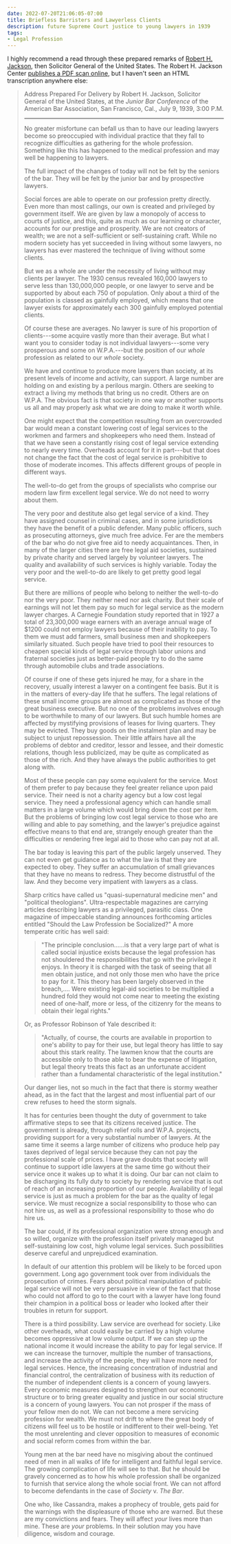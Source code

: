 ```yaml
---
date: 2022-07-20T21:06:05-07:00
title: Briefless Barristers and Lawyerless Clients
description: future Supreme Court justice to young lawyers in 1939
tags:
- Legal Profession
---
```


I highly recommend a read through these prepared remarks of [Robert H. Jackson](https://en.wikipedia.org/wiki/Robert_H._Jackson), then Solicitor General of the United States.  The Robert H. Jackson Center [publishes a PDF scan online](https://www.roberthjackson.org/speech-and-writing/briefless-barristers-and-lawyerless-clients/), but I haven't seen an HTML transcription anywhere else:

> Address Prepared For Delivery by Robert H. Jackson, Solicitor General of the United States, at the _Junior Bar Conference_ of the American Bar Association, San Francisco, Cal., July 9, 1939, 3:00 P.M.
>
> ---
>
> No greater misfortune can befall us than to have our leading lawyers become so preoccupied with individual practice that they fall to recognize difficulties as gathering for the whole profession.  Something like this has happened to the medical profession and may well be happening to lawyers.
>
> The full impact of the changes of today will not be felt by the seniors of the bar.  They will be felt by the junior bar and by prospective lawyers.
>
> Social forces are able to operate on our profession pretty directly.  Even more than most callings, our own is created and privileged by government itself.  We are given by law a monopoly of access to courts of justice, and this, quite as much as our learning or character, accounts for our prestige and prosperity.  We are not creators of wealth;  we are not a self-sufficient or self-sustaining craft.  While no modern society has yet succeeded in living without some lawyers, no lawyers has ever mastered the technique of living without some clients.
>
> But we as a whole are under the necessity of living without may clients per lawyer.  The 1930 census revealed 160,000 lawyers to serve less than 130,000,000 people, or one lawyer to serve and be supported by about each 750 of population.  Only about a third of the population is classed as gainfully employed, which means that one lawyer exists for approximately each 300 gainfully employed potential clients.
>
> Of course these are averages.  No lawyer is sure of his proportion of clients---some acquire vastly more than their average.  But what I want you to consider today is not individual lawyers---some very prosperous and some on W.P.A.---but the position of our _whole_ profession as related to our _whole_ society.
>
> We have and continue to produce more lawyers than society, at its present levels of income and activity, can support.  A large number are holding on and existing by a perilous margin.  Others are seeking to extract a living my methods that bring us no credit.  Others are on W.P.A.  The obvious fact is that society in one way or another supports us all and may properly ask what we are doing to make it worth while.
>
> One might expect that the competition resulting from an overcrowded bar would mean a constant lowering cost of legal services to the workmen and farmers and shopkeepers who need them.  Instead of that we have seen a constantly rising cost of legal service extending to nearly every time.  Overheads account for it in part---but that does not change the fact that the cost of legal service is prohibitive to those of moderate incomes.  This affects different groups of people in different ways.
>
> The well-to-do get from the groups of specialists who comprise our modern law firm excellent legal service.  We do not need to worry about them.
>
> The very poor and destitute also get legal service of a kind.  They have assigned counsel in criminal cases, and in some jurisdictions they have the benefit of a public defender.  Many public officers, such as prosecuting attorneys, give much free advice.  Fer are the members of the bar who do not give free aid to needy acquaintances.  Then, in many of the larger cities there are free legal aid societies, sustained by private charity and served largely by volunteer lawyers.  The quality and availability of such services is highly variable.  Today the very poor and the well-to-do are likely to get pretty good legal service.
>
> But there are millions of people who belong to neither the well-to-do nor the very poor.  They neither need nor ask charity.  But their scale of earnings will not let them pay so much for legal service as the modern lawyer charges.  A Carnegie Foundation study reported that in 1927 a total of 23,300,000 wage earners with an average annual wage of $1200 could not employ lawyers because of their inability to pay.  To them we must add farmers, small business men and shopkeepers similarly situated.  Such people have tried to pool their resources to cheapen special kinds of legal service through labor unions and fraternal societies just as better-paid people try to do the same through automobile clubs and trade associations.
>
> Of course if one of these gets injured he may, for a share in the recovery, usually interest a lawyer on a contingent fee basis.  But it is in the matters of every-day life that he suffers.  The legal relations of these small income groups are almost as complicated as those of the great business executive.  But no one of the problems involves enough to be worthwhile to many of our lawyers.  But such humble homes are affected by mystifying provisions of leases for living quarters.  They may be evicted.  They buy goods on the instalment plan and may be subject to unjust repossession.  Their little affairs have all the problems of debtor and creditor, lessor and lessee, and their domestic relations, though less publicized, may be quite as complicated as those of the rich.  And they have always the public authorities to get along with.
>
> Most of these people can pay some equivalent for the service.  Most of them prefer to pay because they feel greater reliance upon paid service.  Their need is not a charity agency but a low cost legal service.  They need a professional agency which can handle small matters in a large volume which would bring down the cost per item.  But the problems of bringing low cost legal service to those who are willing and able to pay something, and the lawyer's prejudice against effective means to that end are, strangely enough greater than the difficulties or rendering free legal aid to those who can pay not at all.
>
> The bar today is leaving this part of the public largely unserved.  They can not even get guidance as to what the law is that they are expected to obey.  They suffer an accumulation of small grievances that they have no means to redress.  They become distrustful of the law.  And they become very impatient with lawyers as a class.
>
> Sharp critics have called us "quasi-supernatural medicine men" and "political theologians".  Ultra-respectable magazines are carrying articles describing lawyers as a privileged, parasitic class.  One magazine of impeccable standing announces forthcoming articles entitled "Should the Law Profession be Socialized?"  A more temperate critic has well said:
>
> > "The principle conclusion......is that a very large part of what is called social injustice exists because the legal profession has not shouldered the responsibilities that go with the privilege it enjoys.  In theory it is charged with the task of seeing that all men obtain justice, and not only those men who have the price to pay for it.  This theory has been largely observed in the breach,....  Were existing legal-aid societies to be multiplied a hundred fold they would not come near to meeting the existing need of one-half, more or less, of the citizenry for the means to obtain their legal rights."
>
> Or, as Professor Robinson of Yale described it:
>
> > "Actually, of course, the courts are available in proportion to one's ability to pay for their use, but legal theory has little to say about this stark reality.  The lawmen know that the courts are accessible only to those able to bear the expense of litigation, but legal theory treats this fact as an unfortunate accident rather than a fundamental characteristic of the legal institution."
>
> Our danger lies, not so much in the fact that there is stormy weather ahead, as in the fact that the largest and most influential part of our crew refuses to heed the storm signals.
>
> It has for centuries been thought the duty of government to take affirmative steps to see that its citizens received justice.  The government is already, through relief rolls and W.P.A. projects, providing support for a very substantial number of lawyers.  At the same time it seems a large number of citizens who produce help pay taxes deprived of legal service because they can not pay the professional scale of prices.  I have grave doubts that society will continue to support idle lawyers at the same time go without their service once it wakes up to what it is doing.  Our bar can not claim to be discharging its fully duty to society by rendering service that is out of reach of an increasing proportion of our people.  Availability of legal service is just as much a problem for the bar as the quality of legal service.  We must recognize a social responsibility to those who can not hire us, as well as a professional responsibility to those who do hire us.
>
> The bar could, if its professional organization were strong enough and so willed, organize with the profession itself privately managed but self-sustaining low cost, high volume legal services.  Such possibilities deserve careful and unprejudiced examination.
>
> In default of our attention this problem will be likely to be forced upon government.  Long ago government took over from individuals the prosecution of crimes.  Fears about political manipulation of public legal service will not be very persuasive in view of the fact that those who could not afford to go to the court with a lawyer have long found their champion in a political boss or leader who looked after their troubles in return for support.
>
> There is a third possibility.  Law service are overhead for society.  Like other overheads, what could easily be carried by a high volume becomes oppressive at low volume output.  If we can step up the national income it would increase the ability to pay for legal service.  If we can increase the turnover, multiple the number of transactions, and increase the activity of the people, they will have more need for legal services.  Hence, the increasing concentration of industrial and financial control, the centralization of business with its reduction of the number of independent clients is a concern of young lawyers.  Every economic measures designed to strengthen our economic structure or to bring greater equality and justice in our social structure is a concern of young lawyers.  You can not prosper if the mass of your fellow men do not.  We can not become a mere servicing profession for wealth.  We must not drift to where the great body of citizens will feel us to be hostile or indifferent to their well-being.  Yet the most unrelenting and clever opposition to measures of economic and social reform comes from within the bar.
>
> Young men at the bar need have no misgiving about the continued need of men in all walks of life for intelligent and faithful legal service.  The growing complication of life will see to that.  But he should be gravely concerned as to how his whole profession shall be organized to furnish that service along the whole social front.  We can not afford to become defendants in the case of _Society_ v. _The Bar_.
>
> One who, like Cassandra, makes a prophecy of trouble, gets paid for the warnings with the displeasure of those who are warned.  But these are my convictions and fears.  They will affect _your_ lives more than mine.  These are _your_ problems.  In their solution may you have diligence, wisdom and courage.
